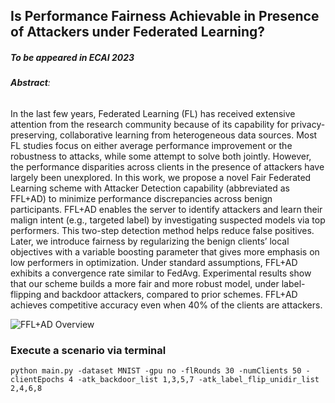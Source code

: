 ## Is Performance Fairness Achievable in Presence of Attackers under Federated Learning? 
##### **To be appeared in ECAI 2023**

###### **Abstract**:

In the last few years, Federated Learning (FL) has received extensive attention from the research community because of its capability for privacy-preserving, collaborative learning from heterogeneous data sources. Most FL studies focus on either average performance improvement or the robustness to attacks, while some attempt to solve both jointly. However, the performance disparities across clients in the presence of attackers have largely been unexplored. In this work, we propose a novel Fair Federated Learning scheme with Attacker Detection capability (abbreviated as FFL+AD) to minimize performance discrepancies across benign participants. FFL+AD enables the server to identify attackers and learn their malign intent (e.g., targeted label) by investigating suspected models via top performers. This two-step detection method helps reduce false positives. Later, we introduce fairness by regularizing the benign clients’ local objectives with a variable boosting parameter that gives more emphasis on low performers in optimization. Under standard assumptions, FFL+AD exhibits a convergence rate similar to FedAvg. Experimental results show that our scheme builds a more fair and more robust model, under label-flipping and backdoor attackers, compared to prior schemes. FFL+AD achieves competitive
accuracy even when 40% of the clients are attackers.


![FFL+AD Overview](https://github.com/agupta582/FFL-AD/assets/67119520/7f1480b7-cd96-42da-a2b2-4a450512ef3f)

### **Execute a scenario via terminal**
```
python main.py -dataset MNIST -gpu no -flRounds 30 -numClients 50 -clientEpochs 4 -atk_backdoor_list 1,3,5,7 -atk_label_flip_unidir_list 2,4,6,8
```
